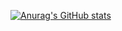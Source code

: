 [![Anurag's GitHub stats](https://github-readme-stats.vercel.app/api?username=max-van-dongen)](https://github.com/anuraghazra/github-readme-stats?theme=dark)
